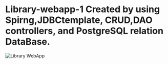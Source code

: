 # Library-webapp-1 Created by using Spirng,JDBCtemplate, CRUD,DAO controllers, and PostgreSQL relation DataBase.
![Library WebApp](https://user-images.githubusercontent.com/112682714/189842292-66e15118-a16e-44d5-bed6-3b0a61a03e00.png)
